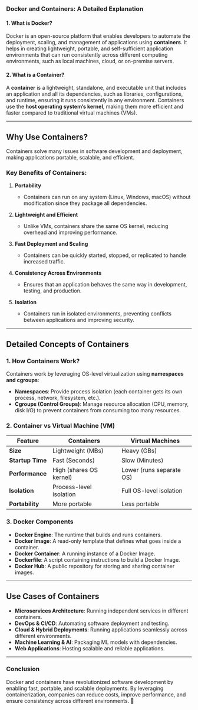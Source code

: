 ### **Docker and Containers: A Detailed Explanation**  

#### **1. What is Docker?**  
Docker is an open-source platform that enables developers to automate the deployment, scaling, and management of applications using **containers**. It helps in creating lightweight, portable, and self-sufficient application environments that can run consistently across different computing environments, such as local machines, cloud, or on-premise servers.

#### **2. What is a Container?**  
A **container** is a lightweight, standalone, and executable unit that includes an application and all its dependencies, such as libraries, configurations, and runtime, ensuring it runs consistently in any environment. Containers use the **host operating system’s kernel**, making them more efficient and faster compared to traditional virtual machines (VMs).

---

## **Why Use Containers?**
Containers solve many issues in software development and deployment, making applications portable, scalable, and efficient.

### **Key Benefits of Containers:**
1. **Portability**  
   - Containers can run on any system (Linux, Windows, macOS) without modification since they package all dependencies.
   
2. **Lightweight and Efficient**  
   - Unlike VMs, containers share the same OS kernel, reducing overhead and improving performance.
   
3. **Fast Deployment and Scaling**  
   - Containers can be quickly started, stopped, or replicated to handle increased traffic.
   
4. **Consistency Across Environments**  
   - Ensures that an application behaves the same way in development, testing, and production.
   
5. **Isolation**  
   - Containers run in isolated environments, preventing conflicts between applications and improving security.

---

## **Detailed Concepts of Containers**
### **1. How Containers Work?**
Containers work by leveraging OS-level virtualization using **namespaces and cgroups**:
- **Namespaces**: Provide process isolation (each container gets its own process, network, filesystem, etc.).
- **Cgroups (Control Groups)**: Manage resource allocation (CPU, memory, disk I/O) to prevent containers from consuming too many resources.

### **2. Container vs Virtual Machine (VM)**
| Feature        | Containers | Virtual Machines |
|---------------|-----------|-----------------|
| **Size**      | Lightweight (MBs) | Heavy (GBs) |
| **Startup Time** | Fast (Seconds) | Slow (Minutes) |
| **Performance**  | High (shares OS kernel) | Lower (runs separate OS) |
| **Isolation**    | Process-level isolation | Full OS-level isolation |
| **Portability**  | More portable | Less portable |

### **3. Docker Components**
- **Docker Engine**: The runtime that builds and runs containers.
- **Docker Image**: A read-only template that defines what goes inside a container.
- **Docker Container**: A running instance of a Docker Image.
- **Dockerfile**: A script containing instructions to build a Docker Image.
- **Docker Hub**: A public repository for storing and sharing container images.

---

## **Use Cases of Containers**
- **Microservices Architecture**: Running independent services in different containers.
- **DevOps & CI/CD**: Automating software deployment and testing.
- **Cloud & Hybrid Deployments**: Running applications seamlessly across different environments.
- **Machine Learning & AI**: Packaging ML models with dependencies.
- **Web Applications**: Hosting scalable and reliable applications.

---

### **Conclusion**
Docker and containers have revolutionized software development by enabling fast, portable, and scalable deployments. By leveraging containerization, companies can reduce costs, improve performance, and ensure consistency across different environments. 🚀
